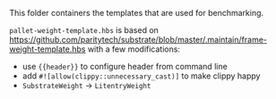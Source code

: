 This folder containers the templates that are used for benchmarking.

`pallet-weight-template.hbs` is based on https://github.com/paritytech/substrate/blob/master/.maintain/frame-weight-template.hbs
with a few modifications:

- use `{{header}}` to configure header from command line
- add `#![allow(clippy::unnecessary_cast)]` to make clippy happy
- `SubstrateWeight` -> `LitentryWeight`